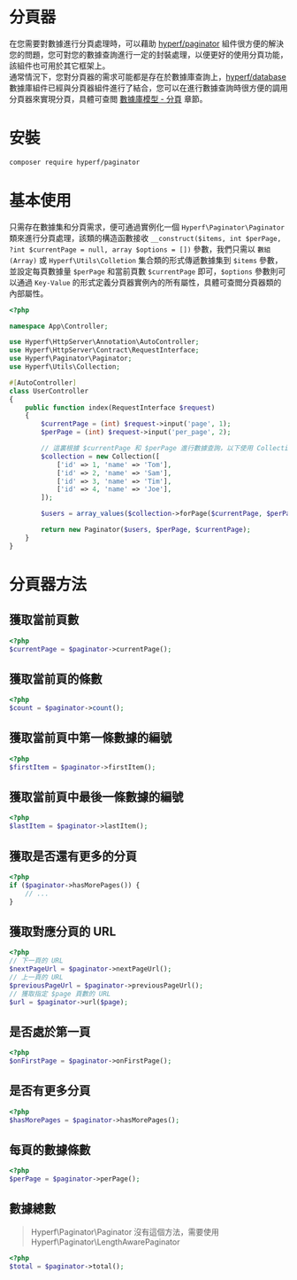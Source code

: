 # 分頁器

在您需要對數據進行分頁處理時，可以藉助 [hyperf/paginator](https://github.com/hyperf/paginator) 組件很方便的解決您的問題，您可對您的數據查詢進行一定的封裝處理，以便更好的使用分頁功能，該組件也可用於其它框架上。   
通常情況下，您對分頁器的需求可能都是存在於數據庫查詢上，[hyperf/database](https://github.com/hyperf/database) 數據庫組件已經與分頁器組件進行了結合，您可以在進行數據查詢時很方便的調用分頁器來實現分頁，具體可查閲 [數據庫模型 - 分頁](zh-hk/db/paginator.md) 章節。

# 安裝

```bash
composer require hyperf/paginator
```

# 基本使用

只需存在數據集和分頁需求，便可通過實例化一個 `Hyperf\Paginator\Paginator` 類來進行分頁處理，該類的構造函數接收 `__construct($items, int $perPage, ?int $currentPage = null, array $options = [])` 參數，我們只需以 `數組(Array)` 或 `Hyperf\Utils\Colletion` 集合類的形式傳遞數據集到 `$items` 參數，並設定每頁數據量 `$perPage` 和當前頁數 `$currentPage` 即可，`$options` 參數則可以通過 `Key-Value` 的形式定義分頁器實例內的所有屬性，具體可查閲分頁器類的內部屬性。

```php
<?php

namespace App\Controller;

use Hyperf\HttpServer\Annotation\AutoController;
use Hyperf\HttpServer\Contract\RequestInterface;
use Hyperf\Paginator\Paginator;
use Hyperf\Utils\Collection;

#[AutoController]
class UserController
{
    public function index(RequestInterface $request)
    {
        $currentPage = (int) $request->input('page', 1);
        $perPage = (int) $request->input('per_page', 2);

        // 這裏根據 $currentPage 和 $perPage 進行數據查詢，以下使用 Collection 代替
        $collection = new Collection([
            ['id' => 1, 'name' => 'Tom'],
            ['id' => 2, 'name' => 'Sam'],
            ['id' => 3, 'name' => 'Tim'],
            ['id' => 4, 'name' => 'Joe'],
        ]);

        $users = array_values($collection->forPage($currentPage, $perPage)->toArray());

        return new Paginator($users, $perPage, $currentPage);
    }
}
```

# 分頁器方法

## 獲取當前頁數

```php
<?php
$currentPage = $paginator->currentPage();
```

## 獲取當前頁的條數

```php
<?php
$count = $paginator->count();
```

## 獲取當前頁中第一條數據的編號

```php
<?php
$firstItem = $paginator->firstItem();
```

## 獲取當前頁中最後一條數據的編號

```php
<?php
$lastItem = $paginator->lastItem();
```

## 獲取是否還有更多的分頁

```php
<?php
if ($paginator->hasMorePages()) {
    // ...
}
```

## 獲取對應分頁的 URL

```php
<?php
// 下一頁的 URL
$nextPageUrl = $paginator->nextPageUrl();
// 上一頁的 URL
$previousPageUrl = $paginator->previousPageUrl();
// 獲取指定 $page 頁數的 URL
$url = $paginator->url($page);
```

## 是否處於第一頁

```php
<?php
$onFirstPage = $paginator->onFirstPage();
```

## 是否有更多分頁

```php
<?php
$hasMorePages = $paginator->hasMorePages();
```

## 每頁的數據條數

```php
<?php
$perPage = $paginator->perPage();
```

## 數據總數

> Hyperf\Paginator\Paginator 沒有這個方法，需要使用 Hyperf\Paginator\LengthAwarePaginator

```php
<?php
$total = $paginator->total();
```
